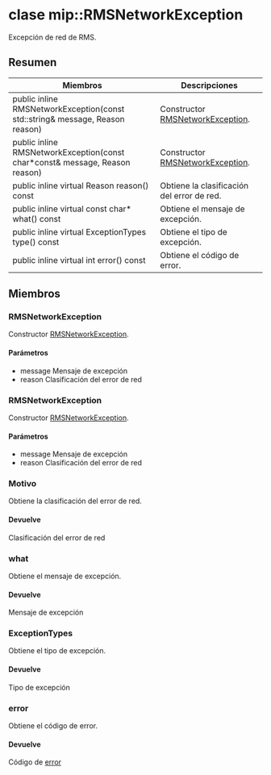 # <a name="class-miprmsnetworkexception"></a>clase mip::RMSNetworkException 
Excepción de red de RMS.
  
## <a name="summary"></a>Resumen
 Miembros                        | Descripciones                                
--------------------------------|---------------------------------------------
public inline RMSNetworkException(const std::string& message, Reason reason)  |  Constructor [RMSNetworkException](#classmip_1_1_r_m_s_network_exception).
public inline RMSNetworkException(const char*const& message, Reason reason)  |  Constructor [RMSNetworkException](#classmip_1_1_r_m_s_network_exception).
public inline virtual Reason reason() const  |  Obtiene la clasificación del error de red.
public inline virtual const char* what() const  |  Obtiene el mensaje de excepción.
public inline virtual ExceptionTypes type() const  |  Obtiene el tipo de excepción.
public inline virtual int error() const  |  Obtiene el código de error.
  
## <a name="members"></a>Miembros
  
### <a name="rmsnetworkexception"></a>RMSNetworkException
Constructor [RMSNetworkException](#classmip_1_1_r_m_s_network_exception).
  
#### <a name="parameters"></a>Parámetros
* message Mensaje de excepción 
* reason Clasificación del error de red
  
### <a name="rmsnetworkexception"></a>RMSNetworkException
Constructor [RMSNetworkException](#classmip_1_1_r_m_s_network_exception).
  
#### <a name="parameters"></a>Parámetros
* message Mensaje de excepción 
* reason Clasificación del error de red
  
### <a name="reason"></a>Motivo
Obtiene la clasificación del error de red.
  
#### <a name="returns"></a>Devuelve
Clasificación del error de red
  
### <a name="what"></a>what
Obtiene el mensaje de excepción.
  
#### <a name="returns"></a>Devuelve
Mensaje de excepción
  
### <a name="exceptiontypes"></a>ExceptionTypes
Obtiene el tipo de excepción.
  
#### <a name="returns"></a>Devuelve
Tipo de excepción
  
### <a name="error"></a>error
Obtiene el código de error.
  
#### <a name="returns"></a>Devuelve
Código de [error](#classmip_1_1_error)